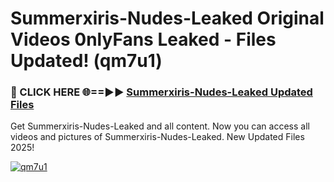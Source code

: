# Summerxiris-Nudes-Leaked Original Videos 0nlyFans Leaked - Files Updated! (qm7u1)

<h3>🔴 CLICK HERE 🌐==►► <a href="https://tinyurl.com/yc6ubb5a" rel="nofollow">Summerxiris-Nudes-Leaked Updated Files</a></h3>

Get Summerxiris-Nudes-Leaked and all content. Now you can access all videos and pictures of Summerxiris-Nudes-Leaked. New Updated Files 2025!

[![qm7u1](https://i.imgur.com/7eu0CRL.gif)](https://tinyurl.com/yc6ubb5a)
